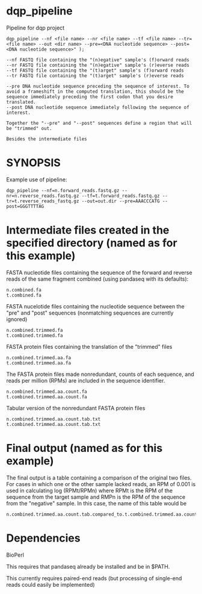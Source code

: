 # dqp_pipeline
Pipeline for dqp project

    dqp_pipeline --nf <file name> --nr <file name> --tf <file name> --tr=<file name> --out <dir name> --pre=<DNA nucleotide sequence> --post=<DNA nucleotide sequence>" );

    --nf FASTQ file containing the "(n)egative" sample's (f)orward reads
    --nr FASTQ file containing the "(n)egative" sample's (r)everse reads
    --tf FASTQ file containing the "(t)arget" sample's (f)orward reads
    --tr FASTQ file containing the "(t)arget" sample's (r)everse reads

    --pre DNA nucleotide sequence preceding the sequence of interest. To avoid a frameshift in the computed translation, this should be the sequence immediately preceding the first codon that you desire translated.
    --post DNA nucleotide sequence immediately following the sequence of interest.

    Together the "--pre" and "--post" sequences define a region that will be "trimmed" out. 

    Besides the intermediate files 

# SYNOPSIS

Example use of pipeline:

    dqp_pipeline --nf=n.forward_reads.fastq.gz --nr=n.reverse_reads.fastq.gz --tf=t.forward_reads.fastq.gz --tr=t.reverse_reads_fastq.gz --out=out.dir --pre=AAACCCATG --post=GGGTTTTAG

# Intermediate files created in the specified directory (named as for this example)

FASTA nucleotide files containing the sequence of the forward and reverse reads of the same fragment combined (using pandaseq with its defaults):

    n.combined.fa
    t.combined.fa

FASTA nucelotide files containing the nucleotide sequence between the "pre" and "post" sequences (nonmatching sequences are currently ignored) 

    n.combined.trimmed.fa
    t.combined.trimmed.fa

FASTA protein files containing the translation of the "trimmed" files

    n.combined.trimmed.aa.fa
    t.combined.trimmed.aa.fa

The FASTA protein files made nonredundant, counts of each sequence, and reads per million (RPMs) are included in the sequence identifier.

    n.combined.trimmed.aa.count.fa
    t.combined.trimmed.aa.count.fa

Tabular version of the nonredundant FASTA protein files

    n.combined.trimmed.aa.count.tab.txt
    t.combined.trimmed.aa.count.tab.txt

# Final output (named as for this example)

The final output is a table containing a comparison of the original two files. For cases in which one or the other sample lacked reads, an RPM of 0.001 is used in calculating log (RPMt/RPMn) where RPMt is the RPM of the sequence from the target sample and RMPn is the RPM of the sequence from the "negative" sample. In this case, the name of this table would be 

    n.combined.trimmed.aa.count.tab.compared_to.t.combined.trimmed.aa.count.tab.txt


# Dependencies

BioPerl

This requires that pandaseq already be installed and be in $PATH.

This currently requires paired-end reads (but processing of single-end reads could easily be implemented)
